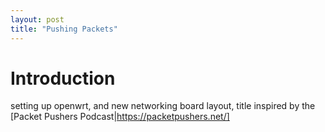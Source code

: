 ```yaml
---
layout: post
title: "Pushing Packets"
---
```


# Introduction

setting up openwrt, and new networking board layout, title inspired by the [Packet Pushers Podcast|https://packetpushers.net/]